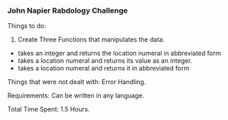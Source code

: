 ### John Napier Rabdology Challenge

Things to do:
1) Create Three Functions that manipulates the data.
- takes an integer and returns the location numeral in abbreviated form
- takes a location numeral and returns its value as an integer.
- takes a location numeral and returns it in abbreviated form

Things that were not dealt with:
Error Handling.

Requirements:
Can be written in any language. 

Total Time Spent: 1.5 Hours.